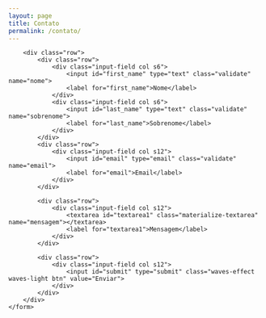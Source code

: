 ```yaml
---
layout: page
title: Contato
permalink: /contato/
---
```


<div class="row">
    <form class="col s12" action="https://formspree.io/maiconsilva.pinto@gmail.com" method="POST">
        <input type="hidden" name="_subject" value="Mensagem de maiconpinto.github.io" />

        <div class="row">
            <div class="row">
                <div class="input-field col s6">
                    <input id="first_name" type="text" class="validate" name="nome">
                    <label for="first_name">Nome</label>
                </div>
                <div class="input-field col s6">
                    <input id="last_name" type="text" class="validate" name="sobrenome">
                    <label for="last_name">Sobrenome</label>
                </div>
            </div>
            <div class="row">
                <div class="input-field col s12">
                    <input id="email" type="email" class="validate" name="email">
                    <label for="email">Email</label>
                </div>
            </div>

            <div class="row">
                <div class="input-field col s12">
                    <textarea id="textarea1" class="materialize-textarea" name="mensagem"></textarea>
                    <label for="textarea1">Mensagem</label>
                </div>
            </div>

            <div class="row">
                <div class="input-field col s12">
                    <input id="submit" type="submit" class="waves-effect waves-light btn" value="Enviar">
                </div>
            </div>
        </div>
    </form>
</div>
